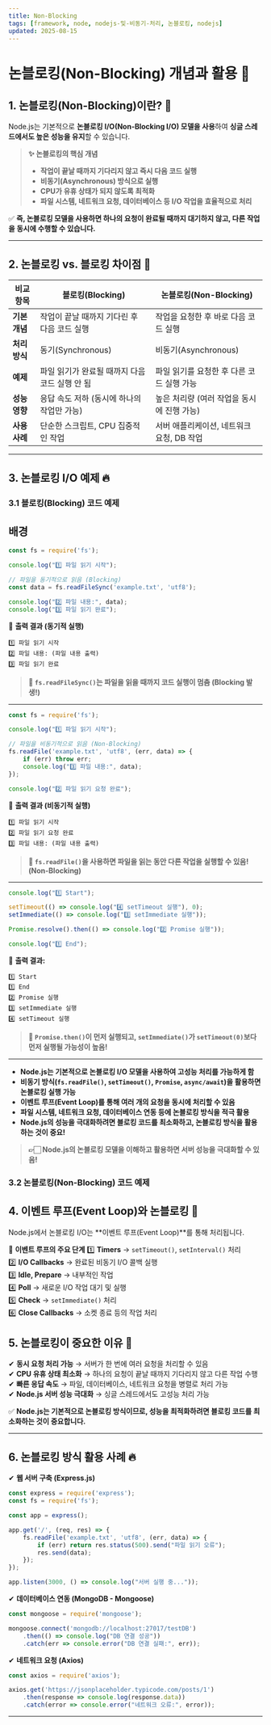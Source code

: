 ```yaml
---
title: Non-Blocking
tags: [framework, node, nodejs-및-비동기-처리, 논블로킹, nodejs]
updated: 2025-08-15
---
```



# 논블로킹(Non-Blocking) 개념과 활용 🚀

## 1. 논블로킹(Non-Blocking)이란? 🤔

Node.js는 기본적으로 **논블로킹 I/O(Non-Blocking I/O) 모델을 사용**하여 **싱글 스레드에서도 높은 성능을 유지**할 수 있습니다.

> **✨ 논블로킹의 핵심 개념**
> - **작업이 끝날 때까지 기다리지 않고 즉시 다음 코드 실행**
> - **비동기(Asynchronous) 방식으로 실행**
> - **CPU가 유휴 상태가 되지 않도록 최적화**
> - **파일 시스템, 네트워크 요청, 데이터베이스 등 I/O 작업을 효율적으로 처리**

✅ **즉, 논블로킹 모델을 사용하면 하나의 요청이 완료될 때까지 대기하지 않고, 다른 작업을 동시에 수행할 수 있습니다.**

---

## 2. 논블로킹 vs. 블로킹 차이점 🔄

| 비교 항목 | 블로킹(Blocking) | 논블로킹(Non-Blocking) |
|-----------|-----------------|-----------------|
| **기본 개념** | 작업이 끝날 때까지 기다린 후 다음 코드 실행 | 작업을 요청한 후 바로 다음 코드 실행 |
| **처리 방식** | 동기(Synchronous) | 비동기(Asynchronous) |
| **예제** | 파일 읽기가 완료될 때까지 다음 코드 실행 안 됨 | 파일 읽기를 요청한 후 다른 코드 실행 가능 |
| **성능 영향** | 응답 속도 저하 (동시에 하나의 작업만 가능) | 높은 처리량 (여러 작업을 동시에 진행 가능) |
| **사용 사례** | 단순한 스크립트, CPU 집중적인 작업 | 서버 애플리케이션, 네트워크 요청, DB 작업 |

---

## 3. 논블로킹 I/O 예제 🔥

### 3.1 블로킹(Blocking) 코드 예제

## 배경
```javascript
const fs = require('fs');

console.log("1️⃣ 파일 읽기 시작");

// 파일을 동기적으로 읽음 (Blocking)
const data = fs.readFileSync('example.txt', 'utf8');

console.log("2️⃣ 파일 내용:", data);
console.log("3️⃣ 파일 읽기 완료");
```

📌 **출력 결과 (동기적 실행)**
```
1️⃣ 파일 읽기 시작
2️⃣ 파일 내용: (파일 내용 출력)
3️⃣ 파일 읽기 완료
```

> **📌 `fs.readFileSync()`는 파일을 읽을 때까지 코드 실행이 멈춤 (Blocking 발생!)**

---

```javascript
const fs = require('fs');

console.log("1️⃣ 파일 읽기 시작");

// 파일을 비동기적으로 읽음 (Non-Blocking)
fs.readFile('example.txt', 'utf8', (err, data) => {
    if (err) throw err;
    console.log("3️⃣ 파일 내용:", data);
});

console.log("2️⃣ 파일 읽기 요청 완료");
```

📌 **출력 결과 (비동기적 실행)**
```
1️⃣ 파일 읽기 시작
2️⃣ 파일 읽기 요청 완료
3️⃣ 파일 내용: (파일 내용 출력)
```

> **📌 `fs.readFile()`을 사용하면 파일을 읽는 동안 다른 작업을 실행할 수 있음! (Non-Blocking)**

---

```javascript
console.log("1️⃣ Start");

setTimeout(() => console.log("4️⃣ setTimeout 실행"), 0);
setImmediate(() => console.log("3️⃣ setImmediate 실행"));

Promise.resolve().then(() => console.log("2️⃣ Promise 실행"));

console.log("1️⃣ End");
```

📌 **출력 결과:**
```
1️⃣ Start
1️⃣ End
2️⃣ Promise 실행
3️⃣ setImmediate 실행
4️⃣ setTimeout 실행
```

> **📌 `Promise.then()`이 먼저 실행되고, `setImmediate()`가 `setTimeout(0)`보다 먼저 실행될 가능성이 높음!**

---


- **Node.js는 기본적으로 논블로킹 I/O 모델을 사용하여 고성능 처리를 가능하게 함**
- **비동기 방식(`fs.readFile()`, `setTimeout()`, `Promise`, `async/await`)을 활용하면 논블로킹 실행 가능**
- **이벤트 루프(Event Loop)를 통해 여러 개의 요청을 동시에 처리할 수 있음**
- **파일 시스템, 네트워크 요청, 데이터베이스 연동 등에 논블로킹 방식을 적극 활용**
- **Node.js의 성능을 극대화하려면 블로킹 코드를 최소화하고, 논블로킹 방식을 활용하는 것이 중요!**

> **👉🏻 Node.js의 논블로킹 모델을 이해하고 활용하면 서버 성능을 극대화할 수 있음!**  






### 3.2 논블로킹(Non-Blocking) 코드 예제





## 4. 이벤트 루프(Event Loop)와 논블로킹 🔄

Node.js에서 논블로킹 I/O는 **이벤트 루프(Event Loop)**를 통해 처리됩니다.

📌 **이벤트 루프의 주요 단계**
1️⃣ **Timers** → `setTimeout()`, `setInterval()` 처리  
2️⃣ **I/O Callbacks** → 완료된 비동기 I/O 콜백 실행  
3️⃣ **Idle, Prepare** → 내부적인 작업  
4️⃣ **Poll** → 새로운 I/O 작업 대기 및 실행  
5️⃣ **Check** → `setImmediate()` 처리  
6️⃣ **Close Callbacks** → 소켓 종료 등의 작업 처리

## 5. 논블로킹이 중요한 이유 🚀

✔ **동시 요청 처리 가능** → 서버가 한 번에 여러 요청을 처리할 수 있음  
✔ **CPU 유휴 상태 최소화** → 하나의 요청이 끝날 때까지 기다리지 않고 다른 작업 수행  
✔ **빠른 응답 속도** → 파일, 데이터베이스, 네트워크 요청을 병렬로 처리 가능  
✔ **Node.js 서버 성능 극대화** → 싱글 스레드에서도 고성능 처리 가능

✅ **Node.js는 기본적으로 논블로킹 방식이므로, 성능을 최적화하려면 블로킹 코드를 최소화하는 것이 중요합니다.**

---

## 6. 논블로킹 방식 활용 사례 🔥

✔ **웹 서버 구축 (Express.js)**
```javascript
const express = require('express');
const fs = require('fs');

const app = express();

app.get('/', (req, res) => {
    fs.readFile('example.txt', 'utf8', (err, data) => {
        if (err) return res.status(500).send("파일 읽기 오류");
        res.send(data);
    });
});

app.listen(3000, () => console.log("서버 실행 중..."));
```

✔ **데이터베이스 연동 (MongoDB - Mongoose)**
```javascript
const mongoose = require('mongoose');

mongoose.connect('mongodb://localhost:27017/testDB')
    .then(() => console.log("DB 연결 성공"))
    .catch(err => console.error("DB 연결 실패:", err));
```

✔ **네트워크 요청 (Axios)**
```javascript
const axios = require('axios');

axios.get('https://jsonplaceholder.typicode.com/posts/1')
    .then(response => console.log(response.data))
    .catch(error => console.error("네트워크 오류:", error));
```

---

